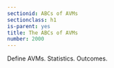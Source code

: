 ```yaml
---
sectionid: ABCs of AVMs
sectionclass: h1
is-parent: yes
title: The ABCs of AVMs
number: 2000
---
```

Define AVMs. Statistics. Outcomes.